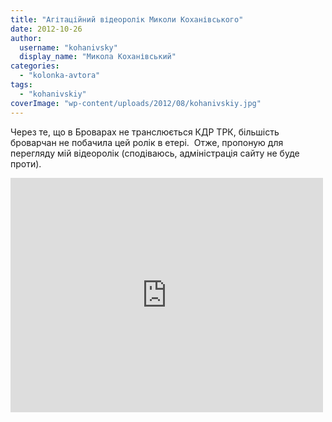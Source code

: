 ```yaml
---
title: "Агітаційний відеоролік Миколи Коханівського"
date: 2012-10-26
author: 
  username: "kohanivsky"
  display_name: "Микола Коханівський"
categories: 
  - "kolonka-avtora"
tags: 
  - "kohanivskiy"
coverImage: "wp-content/uploads/2012/08/kohanivskiy.jpg"
---
```


Через те, що в Броварах не транслюється КДР ТРК, більшість броварчан не побачила цей ролік в етері.  Отже, пропоную для перегляду мій відеоролік (сподіваюсь, адміністрація сайту не буде проти).

<iframe src="https://player.vimeo.com/video/51476809?badge=0" frameborder="0" width="500" height="375"></iframe>
